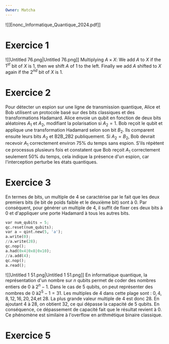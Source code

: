 ```yaml
---
Owner: Matcha
---
```

![[Enonc_Informatique_Quantique_2024.pdf]]
# Exercice 1
![[Untitled 76.png|Untitled 76.png]]
Multiplying $A\times X$:
We add $A$ to $X$ if the $1^{st}$ bit of $X$ is $1$, then we shift $A$ of $1$ to the left. Finally we add $A$ shifted to $X$ again if the $2^{nd}$ bit of $X$ is $1$.
  
# Exercice 2
Pour détecter un espion sur une ligne de transmission quantique, Alice et Bob utilisent un protocole basé sur des bits classiques et des transformations Hadamard. Alice envoie un qubit en fonction de deux bits aléatoires $A_1$ et $A_2$, modifiant la polarisation si $A_2 = 1$. Bob reçoit le qubit et applique une transformation Hadamard selon son bit $B_2$. Ils comparent ensuite leurs bits $A_2$ et B2B_2B2 publiquement.
Si $A_2 = B_2$, Bob devrait recevoir $A_1$ correctement environ $75\%$ du temps sans espion. S'ils répètent ce processus plusieurs fois et constatent que Bob reçoit $A_1$ correctement seulement $50\%$ du temps, cela indique la présence d'un espion, car l'interception perturbe les états quantiques.
  
# Exercice 3
En termes de bits, un multiple de 4 se caractérise par le fait que les deux premiers bits (le bit de poids faible et le deuxième bit) sont à 0. Par conséquent, pour générer un multiple de 4, il suffit de fixer ces deux bits à 0 et d'appliquer une porte Hadamard à tous les autres bits.
```Python
var num_qubits = 5;
qc.reset(num_qubits);
var a = qint.new(5, 'a');
a.write(0);
//a.write(28);
qc.nop();
a.had(0x4|0x8|0x10);
//a.add(4);
qc.nop();
a.read();
```
![[Untitled 1 51.png|Untitled 1 51.png]]
En informatique quantique, la représentation d'un nombre sur $n$ qubits permet de coder des nombres entiers de $0$ à $2^n - 1$. Dans le cas de $5$ qubits, on peut représenter des nombres de $0$ à$2^5 - 1 = 31$.
Les multiples de $4$ dans cette plage sont : $0, 4, 8, 12, 16, 20, 24,$et $28$. La plus grande valeur multiple de $4$ est donc $28$. En ajoutant $4$ à $28$, on obtient $32$, ce qui dépasse la capacité de $5$ qubits. En conséquence, ce dépassement de capacité fait que le résultat revient à $0$. Ce phénomène est similaire à l'overflow en arithmétique binaire classique.
  
# Exercice 5